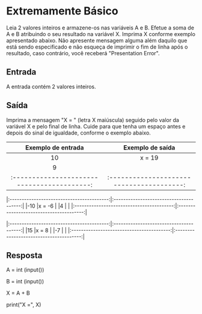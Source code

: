 # Extremamente Básico

Leia 2 valores inteiros e armazene-os nas variáveis A e B. Efetue a soma de A e B atribuindo o seu resultado na variável X. Imprima X conforme exemplo apresentado abaixo. Não apresente mensagem alguma além daquilo que está sendo especificado e não esqueça de imprimir o fim de linha após o resultado, caso contrário, você receberá "Presentation Error".

## Entrada
A entrada contém 2 valores inteiros.

## Saída
Imprima a mensagem "X = " (letra X maiúscula) seguido pelo valor da variável X e pelo final de linha. Cuide para que tenha um espaço antes e depois do sinal de igualdade, conforme o exemplo abaixo.

|           **Exemplo de entrada**          |           **Exemplo de saída**          |
|:-----------------------------------------:|:---------------------------------------:|
|10                                         |x = 19                                   |
|9                                          |                                         |
|:-----------------------------------------:|:---------------------------------------:|

|:-----------------------------------------:|:---------------------------------------:|
|-10                                        |x = -6                                   |
|4                                          |                                         |
|:-----------------------------------------:|:---------------------------------------:|

|:-----------------------------------------:|:---------------------------------------:|
|15                                         |x =  8                                   |
|-7                                         |                                         |
|:-----------------------------------------:|:---------------------------------------:|


## Resposta

A = int (input())

B = int (input())

X = A + B

print("X =", X)